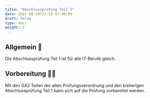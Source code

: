 ```yaml
---
title: "Abschlussprüfung Teil 1"
date: 2022-08-24T22:53:47-06:00
draft: false
type: docs
weight: 1
---
```


## Allgemein 💭

Die Abschlussprüfung Teil 1 ist für alle IT-Berufe gleich.

## Vorbereitung 🧑‍🎓

Mit den GA2 Teilen der alten Prüfungsverordnung und den bisherigen Abschlussprüfung Teil 1 kann sich auf die Prüfung vorbereitet werden.

